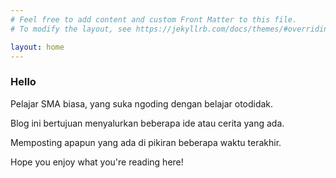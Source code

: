 ```yaml
---
# Feel free to add content and custom Front Matter to this file.
# To modify the layout, see https://jekyllrb.com/docs/themes/#overriding-theme-defaults

layout: home
---
```


### Hello

Pelajar SMA biasa, yang suka ngoding dengan belajar otodidak.

Blog ini bertujuan menyalurkan beberapa ide atau cerita yang ada.

Memposting apapun yang ada di pikiran beberapa waktu terakhir.

Hope you enjoy what you're reading here!
